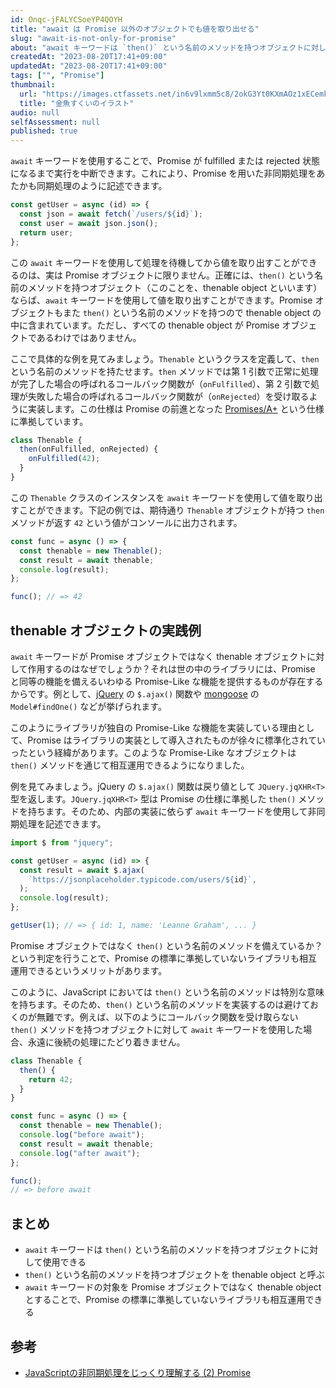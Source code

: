 ```yaml
---
id: Onqc-jFALYCSoeYP4QOYH
title: "await は Promise 以外のオブジェクトでも値を取り出せる"
slug: "await-is-not-only-for-promise"
about: "await キーワードは `then()` という名前のメソッドを持つオブジェクトに対して使用できます。このようなオブジェクトを thenable object と呼びます。await キーワードが Promise オブジェクトではなく thenable オブジェクトを対象としているのは、ライブラリの相互運用のためです。"
createdAt: "2023-08-20T17:41+09:00"
updatedAt: "2023-08-20T17:41+09:00"
tags: ["", "Promise"]
thumbnail:
  url: "https://images.ctfassets.net/in6v9lxmm5c8/2okG3Yt0KXmAOz1xECemkd/4705c28d4b1a453ad56a5fe628f371c0/kingyo-sukui_18384.png"
  title: "金魚すくいのイラスト"
audio: null
selfAssessment: null
published: true
---
```

`await` キーワードを使用することで、Promise が fulfilled または rejected 状態になるまで実行を中断できます。これにより、Promise を用いた非同期処理をあたかも同期処理のように記述できます。

```js
const getUser = async (id) => {
  const json = await fetch(`/users/${id}`);
  const user = await json.json();
  return user;
};
```

この `await` キーワードを使用して処理を待機してから値を取り出すことができるのは、実は Promise オブジェクトに限りません。正確には、`then()` という名前のメソッドを持つオブジェクト（このことを、thenable object といいます）ならば、`await` キーワードを使用して値を取り出すことができます。Promise オブジェクトもまた `then()` という名前のメソッドを持つので thenable object の中に含まれています。ただし、すべての thenable object が Promise オブジェクトであるわけではありません。

ここで具体的な例を見てみましょう。`Thenable` というクラスを定義して、`then` という名前のメソッドを持たせます。`then` メソッドでは第 1 引数で正常に処理が完了した場合の呼ばれるコールバック関数が（`onFulfilled`）、第 2 引数で処理が失敗した場合の呼ばれるコールバック関数が（`onRejected`）を受け取るように実装します。この仕様は Promise の前進となった [Promises/A+](https://promisesaplus.com/) という仕様に準拠しています。

```js
class Thenable {
  then(onFulfilled, onRejected) {
    onFulfilled(42);
  }
}
```

この `Thenable` クラスのインスタンスを `await` キーワードを使用して値を取り出すことができます。下記の例では、期待通り `Thenable` オブジェクトが持つ `then` メソッドが返す `42` という値がコンソールに出力されます。

```js
const func = async () => {
  const thenable = new Thenable();
  const result = await thenable;
  console.log(result);
};

func(); // => 42
```

## thenable オブジェクトの実践例

`await` キーワードが Promise オブジェクトではなく thenable オブジェクトに対して作用するのはなぜでしょうか？それは世の中のライブラリには、Promise と同等の機能を備えるいわゆる Promise-Like な機能を提供するものが存在するからです。例として、[jQuery](https://jquery.com/) の `$.ajax()` 関数や [mongoose](https://mongoosejs.com/) の `Model#findOne()` などが挙げられます。

このようにライブラリが独自の Promise-Like な機能を実装している理由として、Promise はライブラリの実装として導入されたものが徐々に標準化されていったという経緯があります。このような Promise-Like なオブジェクトは `then()` メソッドを通じて相互運用できるようになりました。

例を見てみましょう。jQuery の `$.ajax()` 関数は戻り値として `JQuery.jqXHR<T>` 型を返します。`JQuery.jqXHR<T>` 型は Promise の仕様に準拠した `then()` メソッドを持ちます。そのため、内部の実装に依らず `await` キーワードを使用して非同期処理を記述できます。

```js
import $ from "jquery";

const getUser = async (id) => {
  const result = await $.ajax(
    `https://jsonplaceholder.typicode.com/users/${id}`,
  );
  console.log(result);
};

getUser(1); // => { id: 1, name: 'Leanne Graham', ... }
```

Promise オブジェクトではなく `then()` という名前のメソッドを備えているか？という判定を行うことで、Promise の標準に準拠していないライブラリも相互運用できるというメリットがあります。

このように、JavaScript においては `then()` という名前のメソッドは特別な意味を持ちます。そのため、`then()` という名前のメソッドを実装するのは避けておくのが無難です。例えば、以下のようにコールバック関数を受け取らない `then()` メソッドを持つオブジェクトに対して `await` キーワードを使用した場合、永遠に後続の処理にたどり着きません。

```js
class Thenable {
  then() {
    return 42;
  }
}

const func = async () => {
  const thenable = new Thenable();
  console.log("before await");
  const result = await thenable;
  console.log("after await");
};

func();
// => before await
```

## まとめ

- `await` キーワードは `then()` という名前のメソッドを持つオブジェクトに対して使用できる
- `then()` という名前のメソッドを持つオブジェクトを thenable object と呼ぶ
- `await` キーワードの対象を Promise オブジェクトではなく thenable object とすることで、Promise の標準に準拠していないライブラリも相互運用できる

## 参考

- [JavaScriptの非同期処理をじっくり理解する (2) Promise](https://zenn.dev/qnighy/articles/0aa6ec47248d80)
